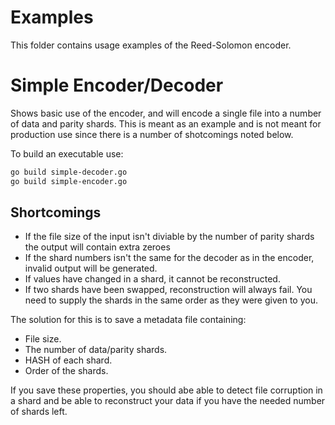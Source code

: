 # Examples

This folder contains usage examples of the Reed-Solomon encoder.

# Simple Encoder/Decoder

Shows basic use of the encoder, and will encode a single file into a number of
data and parity shards. This is meant as an example and is not meant for production use
since there is a number of shotcomings noted below.

To build an executable use:

```bash 
go build simple-decoder.go
go build simple-encoder.go
```

## Shortcomings
* If the file size of the input isn't diviable by the number of parity shards
  the output will contain extra zeroes
* If the shard numbers isn't the same for the decoder as in the
  encoder, invalid output will be generated.
* If values have changed in a shard, it cannot be reconstructed.
* If two shards have been swapped, reconstruction will always fail.
  You need to supply the shards in the same order as they were given to you.

The solution for this is to save a metadata file containing:

* File size.
* The number of data/parity shards.
* HASH of each shard.
* Order of the shards.

If you save these properties, you should abe able to detect file corruption in a shard and be able to reconstruct your data if you have the needed number of shards left.
